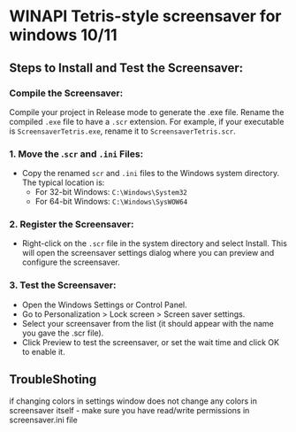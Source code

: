 # WINAPI Tetris-style screensaver for windows 10/11

## Steps to Install and Test the Screensaver:

### Compile the Screensaver:

Compile your project in Release mode to generate the .exe file.
Rename the compiled ``.exe`` file to have a ``.scr`` extension. For example, if your executable is ``ScreensaverTetris.exe``, rename it to ``ScreensaverTetris.scr``.

### 1. Move the .``scr`` and ``.ini`` Files:

- Copy the renamed ``scr`` and ``.ini`` files to the Windows system directory. The typical location is:
  - For 32-bit Windows: ``C:\Windows\System32``
  - For 64-bit Windows: ``C:\Windows\SysWOW64``

### 2. Register the Screensaver:

- Right-click on the ``.scr`` file in the system directory and select Install. This will open the screensaver settings dialog where you can preview and configure the screensaver.

### 3. Test the Screensaver:

- Open the Windows Settings or Control Panel.
- Go to Personalization > Lock screen > Screen saver settings.
- Select your screensaver from the list (it should appear with the name you gave the .scr file).
- Click Preview to test the screensaver, or set the wait time and click OK to enable it.

## TroubleShoting
if changing colors in settings window does not change any colors in screensaver itself - make sure you have read/write permissions in screensaver.ini file
